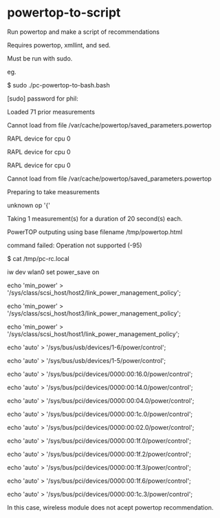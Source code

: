 # powertop-to-script
Run powertop and make a script of recommendations

Requires powertop, xmllint, and sed.

Must be run with sudo.

eg. 

$ sudo ./pc-powertop-to-bash.bash

[sudo] password for phil:

Loaded 71 prior measurements

Cannot load from file /var/cache/powertop/saved_parameters.powertop

RAPL device for cpu 0

RAPL device for cpu 0

RAPL device for cpu 0


Cannot load from file /var/cache/powertop/saved_parameters.powertop

Preparing to take measurements

  unknown op '{'

Taking 1 measurement(s) for a duration of 20 second(s) each.

PowerTOP outputing using base filename /tmp/powertop.html

command failed: Operation not supported (-95)



$ cat /tmp/pc-rc.local

iw dev wlan0 set power_save on

echo 'min_power' > '/sys/class/scsi_host/host2/link_power_management_policy';

echo 'min_power' > '/sys/class/scsi_host/host3/link_power_management_policy';

echo 'min_power' > '/sys/class/scsi_host/host1/link_power_management_policy';

echo 'auto' > '/sys/bus/usb/devices/1-6/power/control';

echo 'auto' > '/sys/bus/usb/devices/1-5/power/control';

echo 'auto' > '/sys/bus/pci/devices/0000:00:16.0/power/control';

echo 'auto' > '/sys/bus/pci/devices/0000:00:14.0/power/control';

echo 'auto' > '/sys/bus/pci/devices/0000:00:04.0/power/control';

echo 'auto' > '/sys/bus/pci/devices/0000:00:1c.0/power/control';

echo 'auto' > '/sys/bus/pci/devices/0000:00:02.0/power/control';

echo 'auto' > '/sys/bus/pci/devices/0000:00:1f.0/power/control';

echo 'auto' > '/sys/bus/pci/devices/0000:00:1f.2/power/control';

echo 'auto' > '/sys/bus/pci/devices/0000:00:1f.3/power/control';

echo 'auto' > '/sys/bus/pci/devices/0000:00:1f.6/power/control';

echo 'auto' > '/sys/bus/pci/devices/0000:00:1c.3/power/control';

In this case, wireless module does not acept powertop recommendation.
